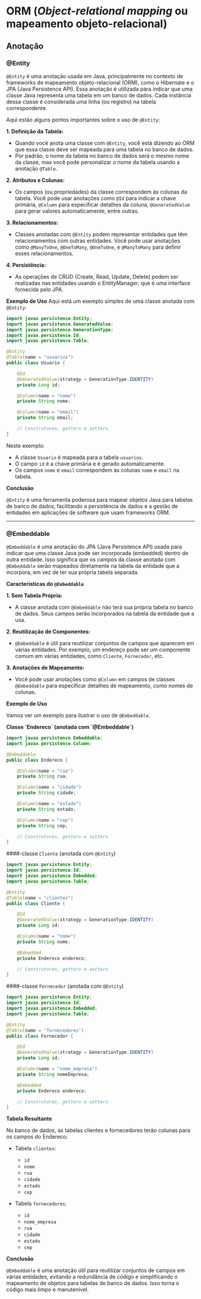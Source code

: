 # ORM (*Object-relational mapping* ou mapeamento objeto-relacional)

## Anotação

### @Entity
`@Entity` é uma anotação usada em Java, principalmente no contexto de frameworks de mapeamento objeto-relacional (ORM), como o Hibernate e o JPA (Java Persistence API). Essa anotação é utilizada para indicar que uma classe Java representa uma tabela em um banco de dados. Cada instância dessa classe é considerada uma linha (ou registro) na tabela correspondente.

Aqui estão alguns pontos importantes sobre o uso de `@Entity`:

**1. Definição da Tabela:**

- Quando você anota uma classe com `@Entity`, você está dizendo ao ORM que essa classe deve ser mapeada para uma tabela no banco de dados.
- Por padrão, o nome da tabela no banco de dados será o mesmo nome da classe, mas você pode personalizar o nome da tabela usando a anotação `@Table`.

**2. Atributos e Colunas:**

- Os campos (ou propriedades) da classe correspondem às colunas da tabela. Você pode usar anotações como `@Id` para indicar a chave primária, `@Column` para especificar detalhes da coluna, `@GeneratedValue` para gerar valores automaticamente, entre outras.

**3. Relacionamentos:**

- Classes anotadas com `@Entity` podem representar entidades que têm relacionamentos com outras entidades. Você pode usar anotações como `@ManyToOne`, `@OneToMany`, `@OneToOne`, e `@ManyToMany` para definir esses relacionamentos.

**4. Persistência:**

- As operações de CRUD (Create, Read, Update, Delete) podem ser realizadas nas entidades usando o EntityManager, que é uma interface fornecida pelo JPA.

**Exemplo de Uso**
Aqui está um exemplo simples de uma classe anotada com `@Entity`:

``` Java
import javax.persistence.Entity;
import javax.persistence.GeneratedValue;
import javax.persistence.GenerationType;
import javax.persistence.Id;
import javax.persistence.Table;

@Entity
@Table(name = "usuarios")
public class Usuario {

    @Id
    @GeneratedValue(strategy = GenerationType.IDENTITY)
    private Long id;

    @Column(name = "nome")
    private String nome;

    @Column(name = "email")
    private String email;

    // Construtores, getters e setters
}
```

Neste exemplo:

- A classe `Usuario` é mapeada para a tabela `usuarios`.
- O campo `id` é a chave primária e é gerado automaticamente.
- Os campos `nome` e `email` correspondem às colunas `nome` e `email` na tabela.

**Conclusão**

`@Entity` é uma ferramenta poderosa para mapear objetos Java para tabelas de banco de dados, facilitando a persistência de dados e a gestão de entidades em aplicações de software que usam frameworks ORM.

---
### @Embeddable
`@Embeddable` é uma anotação do JPA (Java Persistence API) usada para indicar que uma classe Java pode ser incorporada (embedded) dentro de outra entidade. Isso significa que os campos da classe anotada com `@Embeddable` serão mapeados diretamente na tabela da entidade que a incorpora, em vez de ter sua própria tabela separada.

**Características do `@Embeddable`**

**1. Sem Tabela Própria:**

- A classe anotada com `@Embeddable` não terá sua própria tabela no banco de dados. Seus campos serão incorporados na tabela da entidade que a usa.

**2. Reutilização de Componentes:**

- `@Embeddable` é útil para reutilizar conjuntos de campos que aparecem em várias entidades. Por exemplo, um endereço pode ser um componente comum em várias entidades, como `Cliente`, `Fornecedor`, etc.

**3. Anotações de Mapeamento:**

- Você pode usar anotações como `@Column` em campos de classes `@Embeddable` para especificar detalhes de mapeamento, como nomes de colunas.

**Exemplo de Uso**

Vamos ver um exemplo para ilustrar o uso de `@Embeddable`.

**Classe \`Endereco\` (anotada com \`@Embeddable\`)**

``` Java
import javax.persistence.Embeddable;
import javax.persistence.Column;

@Embeddable
public class Endereco {

    @Column(name = "rua")
    private String rua;

    @Column(name = "cidade")
    private String cidade;

    @Column(name = "estado")
    private String estado;

    @Column(name = "cep")
    private String cep;

    // Construtores, getters e setters
}
```

\####-classe `Cliente` (anotada com `@Entity`)

``` Java
import javax.persistence.Entity;
import javax.persistence.Id;
import javax.persistence.Embedded;
import javax.persistence.Table;

@Entity
@Table(name = "clientes")
public class Cliente {

    @Id
    @GeneratedValue(strategy = GenerationType.IDENTITY)
    private Long id;

    @Column(name = "nome")
    private String nome;

    @Embedded
    private Endereco endereco;

    // Construtores, getters e setters
}
```

####-classe `Fornecedor` (anotada com `@Entity`)

``` Java
import javax.persistence.Entity;
import javax.persistence.Id;
import javax.persistence.Embedded;
import javax.persistence.Table;

@Entity
@Table(name = "fornecedores")
public class Fornecedor {

    @Id
    @GeneratedValue(strategy = GenerationType.IDENTITY)
    private Long id;

    @Column(name = "nome_empresa")
    private String nomeEmpresa;

    @Embedded
    private Endereco endereco;

    // Construtores, getters e setters
}
```

**Tabela Resultante**

No banco de dados, as tabelas clientes e fornecedores terão colunas para os campos do Endereco:

- Tabela `clientes`:

  - `id`
  - `nome`
  - `rua`
  - `cidade`
  - `estado`
  - `cep`

- Tabela `fornecedores`:

  - `id`
  - `nome_empresa`
  - `rua`
  - `cidade`
  - `estado`
  - `cep`

**Conclusão**

`@Embeddable` é uma anotação útil para reutilizar conjuntos de campos em várias entidades, evitando a redundância de código e simplificando o mapeamento de objetos para tabelas de banco de dados. Isso torna o código mais limpo e manutenível.
